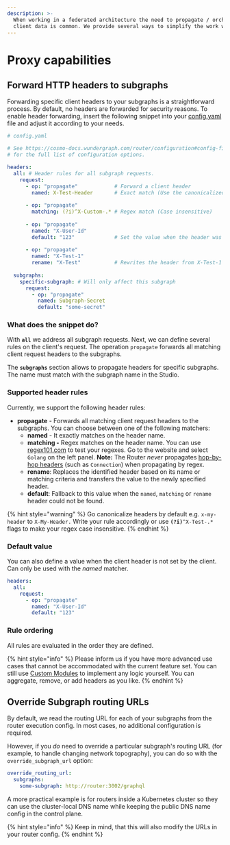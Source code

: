 ```yaml
---
description: >-
  When working in a federated architecture the need to propagate / orchestrate
  client data is common. We provide several ways to simplify the work with it.
---
```


# Proxy capabilities

## Forward HTTP headers to subgraphs

Forwarding specific client headers to your subgraphs is a straightforward process. By default, no headers are forwarded for security reasons. To enable header forwarding, insert the following snippet into your [config.yaml](../configuration.md#config-file) file and adjust it according to your needs.

```yaml
# config.yaml

# See https://cosmo-docs.wundergraph.com/router/configuration#config-file
# for the full list of configuration options.

headers:
  all: # Header rules for all subgraph requests.
    request:
      - op: "propagate"            # Forward a client header
        named: X-Test-Header       # Exact match (Use the canonicalized version)
        
      - op: "propagate"
        matching: (?i)^X-Custom-.* # Regex match (Case insensitive)
        
      - op: "propagate"
        named: "X-User-Id"
        default: "123"             # Set the value when the header was not set
        
      - op: "propagate"
        named: "X-Test-1"
        rename: "X-Test"           # Rewrites the header from X-Test-1 to X-Test
        
  subgraphs:
    specific-subgraph: # Will only affect this subgraph
      request:
        - op: "propagate"
          named: Subgraph-Secret
          default: "some-secret"
```

### What does the snippet do?

With **`all`** we address all subgraph requests. Next, we can define several rules on the client's request. The operation `propagate` forwards all matching client request headers to the subgraphs.&#x20;

The **`subgraphs`** section allows to propagate headers for specific subgraphs. The name must match with the subgraph name in the Studio.

### Supported header rules

Currently, we support the following header rules:

* **propagate** - Forwards all matching client request headers to the subgraphs. You can choose between one of the following matchers:
  * **named** - It exactly matches on the header name.
  * **matching -** Regex matches on the header name. You can use[ regex101.com](https://regex101.com/) to test your regexes. Go to the website and select `Golang` on the left panel. **Note:** The Router _never_ propagates [hop-by-hop headers](https://developer.mozilla.org/en-US/docs/Web/HTTP/Headers#hop-by-hop\_headers) (such as `Connection`) when propagating by regex.
  * **rename**: Replaces the identified header based on its name or matching criteria and transfers the value to the newly specified header.
  * **default**: Fallback to this value when the `named`, `matching` or `rename` header could not be found.

{% hint style="warning" %}
Go canonicalize headers by default e.g. `x-my-header` to `X-My-Header.` Write your rule accordingly or use **`(?i)`**`^X-Test-.*` flags to make your regex case insensitive.
{% endhint %}

### Default value

You can also define a value when the client header is not set by the client. Can only be used with the _named_ matcher.

```yaml
headers:
  all:
    request:
      - op: "propagate"
        named: "X-User-Id"
        default: "123"
```

### Rule ordering

All rules are evaluated in the order they are defined.

{% hint style="info" %}
Please inform us if you have more advanced use cases that cannot be accommodated with the current feature set. You can still use [Custom Modules](../custom-modules.md) to implement any logic yourself. You can aggregate, remove, or add headers as you like.
{% endhint %}

## Override Subgraph routing URLs <a href="#subgraph-routing-urls" id="subgraph-routing-urls"></a>

By default, we read the routing URL for each of your subgraphs from the router execution config. In most cases, no additional configuration is required.

However, if you _do_ need to override a particular subgraph's routing URL (for example, to handle changing network topography), you can do so with the `override_subgraph_url` option:

```yaml
override_routing_url:
  subgraphs:
    some-subgraph: http://router:3002/graphql
```

A more practical example is for routers inside a Kubernetes cluster so they can use the cluster-local DNS name while keeping the public DNS name config in the control plane.

{% hint style="info" %}
Keep in mind, that this will also modify the URLs in your router config.
{% endhint %}
